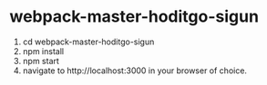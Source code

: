 # webpack-master-hoditgo-sigun

1. cd webpack-master-hoditgo-sigun
2. npm install
3. npm start
4. navigate to http://localhost:3000 in your browser of choice.
